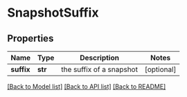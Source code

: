 # SnapshotSuffix

## Properties
Name | Type | Description | Notes
------------ | ------------- | ------------- | -------------
**suffix** | **str** | the suffix of a snapshot | [optional] 

[[Back to Model list]](../README.md#documentation-for-models) [[Back to API list]](../README.md#documentation-for-api-endpoints) [[Back to README]](../README.md)


